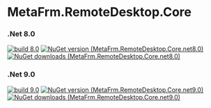# MetaFrm.RemoteDesktop.Core

### .Net 8.0
[![build 8.0](https://github.com/MetaFrm/MetaFrm.RemoteDesktop.Core/actions/workflows/build_8.0.yml/badge.svg)](https://github.com/MetaFrm/MetaFrm.RemoteDesktop.Core/actions/workflows/build_8.0.yml)
[![NuGet version (MetaFrm.RemoteDesktop.Core.net8.0)](https://img.shields.io/nuget/v/MetaFrm.RemoteDesktop.Core.net8.0)](https://www.nuget.org/packages/MetaFrm.RemoteDesktop.Core.net8.0/)
[![NuGet downloads (MetaFrm.RemoteDesktop.Core.net8.0)](https://img.shields.io/nuget/dt/MetaFrm.RemoteDesktop.Core.net8.0)](https://www.nuget.org/packages/MetaFrm.RemoteDesktop.Core.net8.0/)
### .Net 9.0
[![build 9.0](https://github.com/MetaFrm/MetaFrm.RemoteDesktop.Core/actions/workflows/build_9.0.yml/badge.svg)](https://github.com/MetaFrm/MetaFrm.RemoteDesktop.Core/actions/workflows/build_9.0.yml)
[![NuGet version (MetaFrm.RemoteDesktop.Core.net9.0)](https://img.shields.io/nuget/v/MetaFrm.RemoteDesktop.Core.net9.0)](https://www.nuget.org/packages/MetaFrm.RemoteDesktop.Core.net9.0/)
[![NuGet downloads (MetaFrm.RemoteDesktop.Core.net9.0)](https://img.shields.io/nuget/dt/MetaFrm.RemoteDesktop.Core.net9.0)](https://www.nuget.org/packages/MetaFrm.RemoteDesktop.Core.net9.0/)